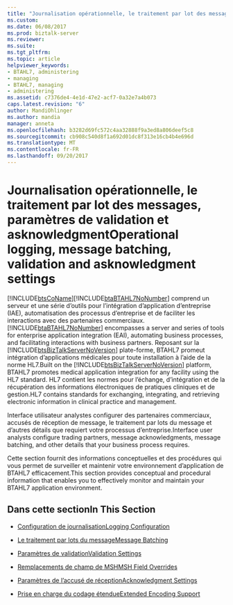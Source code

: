 ```yaml
---
title: "Journalisation opérationnelle, le traitement par lot des messages, les paramètres de validation et asknowledgment | Documents Microsoft"
ms.custom: 
ms.date: 06/08/2017
ms.prod: biztalk-server
ms.reviewer: 
ms.suite: 
ms.tgt_pltfrm: 
ms.topic: article
helpviewer_keywords:
- BTAHL7, administering
- managing
- BTAHL7, managing
- administering
ms.assetid: c7376de4-4e1d-47e2-acf7-0a32e7a4b073
caps.latest.revision: "6"
author: MandiOhlinger
ms.author: mandia
manager: anneta
ms.openlocfilehash: b3282d69fc572c4aa32888f9a3ed8a806deef5c8
ms.sourcegitcommit: cb908c540d8f1a692d01dc8f313e16cb4b4e696d
ms.translationtype: MT
ms.contentlocale: fr-FR
ms.lasthandoff: 09/20/2017
---
```

# <a name="operational-logging-message-batching-validation-and-asknowledgment-settings"></a><span data-ttu-id="810f9-102">Journalisation opérationnelle, le traitement par lot des messages, paramètres de validation et asknowledgment</span><span class="sxs-lookup"><span data-stu-id="810f9-102">Operational logging, message batching, validation and asknowledgment settings</span></span>
[!INCLUDE[btsCoName](../../includes/btsconame-md.md)]<span data-ttu-id="810f9-103">[!INCLUDE[btaBTAHL7NoNumber](../../includes/btabtahl7nonumber-md.md)] comprend un serveur et une série d’outils pour l’intégration d’application d’entreprise (IAE), automatisation des processus d’entreprise et de faciliter les interactions avec des partenaires commerciaux.</span><span class="sxs-lookup"><span data-stu-id="810f9-103"> [!INCLUDE[btaBTAHL7NoNumber](../../includes/btabtahl7nonumber-md.md)] encompasses a server and series of tools for enterprise application integration (EAI), automating business processes, and facilitating interactions with business partners.</span></span> <span data-ttu-id="810f9-104">Reposant sur la [!INCLUDE[btsBizTalkServerNoVersion](../../includes/btsbiztalkservernoversion-md.md)] plate-forme, BTAHL7 promeut intégration d’applications médicales pour toute installation à l’aide de la norme HL7.</span><span class="sxs-lookup"><span data-stu-id="810f9-104">Built on the [!INCLUDE[btsBizTalkServerNoVersion](../../includes/btsbiztalkservernoversion-md.md)] platform, BTAHL7 promotes medical application integration for any facility using the HL7 standard.</span></span> <span data-ttu-id="810f9-105">HL7 contient les normes pour l’échange, d’intégration et de la récupération des informations électroniques de pratiques cliniques et de gestion.</span><span class="sxs-lookup"><span data-stu-id="810f9-105">HL7 contains standards for exchanging, integrating, and retrieving electronic information in clinical practice and management.</span></span>  
  
 <span data-ttu-id="810f9-106">Interface utilisateur analystes configurer des partenaires commerciaux, accusés de réception de message, le traitement par lots du message et d’autres détails que requiert votre processus d’entreprise.</span><span class="sxs-lookup"><span data-stu-id="810f9-106">Interface user analysts configure trading partners, message acknowledgments, message batching, and other details that your business process requires.</span></span>  
  
 <span data-ttu-id="810f9-107">Cette section fournit des informations conceptuelles et des procédures qui vous permet de surveiller et maintenir votre environnement d’application de BTAHL7 efficacement.</span><span class="sxs-lookup"><span data-stu-id="810f9-107">This section provides conceptual and procedural information that enables you to effectively monitor and maintain your BTAHL7 application environment.</span></span>  
  
## <a name="in-this-section"></a><span data-ttu-id="810f9-108">Dans cette section</span><span class="sxs-lookup"><span data-stu-id="810f9-108">In This Section</span></span>  
  
-   [<span data-ttu-id="810f9-109">Configuration de journalisation</span><span class="sxs-lookup"><span data-stu-id="810f9-109">Logging Configuration</span></span>](../../adapters-and-accelerators/accelerator-hl7/logging-configuration.md)  
  
-   [<span data-ttu-id="810f9-110">Le traitement par lots du message</span><span class="sxs-lookup"><span data-stu-id="810f9-110">Message Batching</span></span>](../../adapters-and-accelerators/accelerator-hl7/message-batching.md)  
  
-   [<span data-ttu-id="810f9-111">Paramètres de validation</span><span class="sxs-lookup"><span data-stu-id="810f9-111">Validation Settings</span></span>](../../adapters-and-accelerators/accelerator-hl7/validation-settings.md)  
  
-   [<span data-ttu-id="810f9-112">Remplacements de champ de MSH</span><span class="sxs-lookup"><span data-stu-id="810f9-112">MSH Field Overrides</span></span>](../../adapters-and-accelerators/accelerator-hl7/msh-field-overrides.md)  
  
-   [<span data-ttu-id="810f9-113">Paramètres de l’accusé de réception</span><span class="sxs-lookup"><span data-stu-id="810f9-113">Acknowledgment Settings</span></span>](../../adapters-and-accelerators/accelerator-hl7/acknowledgment-settings.md)  
  
-   [<span data-ttu-id="810f9-114">Prise en charge du codage étendue</span><span class="sxs-lookup"><span data-stu-id="810f9-114">Extended Encoding Support</span></span>](../../adapters-and-accelerators/accelerator-hl7/extended-encoding-support.md)